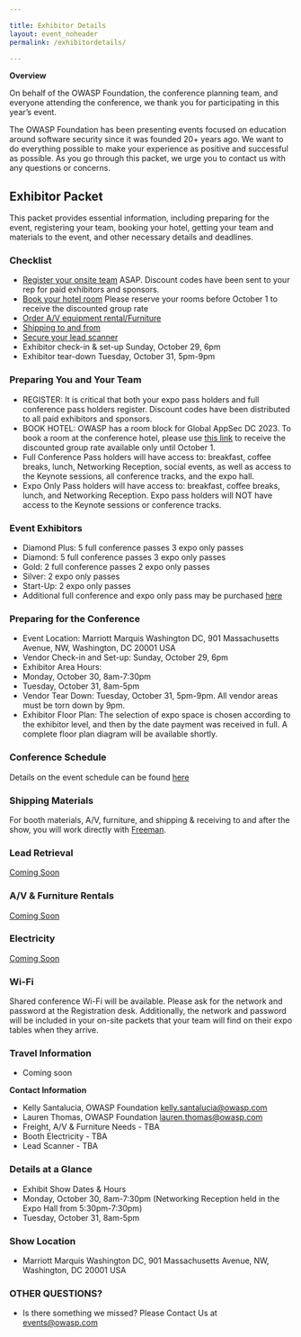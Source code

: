 ```yaml
---

title: Exhibitor Details
layout: event_noheader
permalink: /exhibitordetails/

---
```

**Overview**

On behalf of the OWASP Foundation, the conference planning team, and everyone attending the conference, we thank you for participating in this year’s event.

The OWASP Foundation has been presenting events focused on education around software security since it was founded 20+ years ago.
We want to do everything possible to make your experience as positive and successful as possible. As you go through this packet, we urge you to contact us with any questions or concerns.

## Exhibitor Packet

This packet provides essential information, including preparing for the event, registering your team, booking your hotel, getting your team and materials to the event, and other necessary details and deadlines.

### Checklist

+ [Register your onsite team](https://www.eventbrite.com/e/owasp-global-appsec-washington-dc-2023-tickets-519195877847) ASAP. Discount codes have been sent to your rep for paid exhibitors and sponsors.
+ [Book your hotel room](https://book.passkey.com/event/50528867/owner/10764415/home) Please reserve your rooms before October 1 to receive the discounted group rate
+ [Order A/V equipment rental/Furniture](TBA)
+ [Shipping to and from](TBA) 
+ [Secure your lead scanner](TBA) 
+ Exhibitor check-in & set-up Sunday, October 29, 6pm
+ Exhibitor tear-down Tuesday, October 31, 5pm-9pm

### Preparing You and Your Team

+ REGISTER: It is critical that both your expo pass holders and full conference pass holders register. Discount codes have been distributed to all paid exhibitors and sponsors.
+ BOOK HOTEL: OWASP has a room block for Global AppSec DC 2023. To book a room at the conference hotel, please use [this link](https://book.passkey.com/event/50528867/owner/10764415/home) to receive the discounted group rate available only until October 1. 
+ Full Conference Pass holders will have access to: breakfast, coffee breaks, lunch, Networking Reception, social events, as well as access to the Keynote sessions, all conference tracks, and the expo hall. 
+ Expo Only Pass holders will have access to: breakfast, coffee breaks, lunch, and Networking Reception. Expo pass holders will NOT have  access to the Keynote sessions or conference tracks.

### Event Exhibitors

+ Diamond Plus: 5 full conference passes 3 expo only passes
+ Diamond:  5 full conference passes 3 expo only passes
+ Gold: 2 full conference passes 2 expo only passes
+ Silver: 2 expo only passes
+ Start-Up: 2 expo only passes
+ Additional full conference and expo only pass may be purchased [here](https://www.eventbrite.com/e/owasp-global-appsec-washington-dc-2023-tickets-519195877847)

### Preparing for the Conference

+ Event Location: Marriott Marquis Washington DC, 901 Massachusetts Avenue, NW, Washington, DC 20001 USA
+ Vendor Check-in and Set-up: Sunday, October 29, 6pm
+ Exhibitor Area Hours:
+ Monday, October 30, 8am-7:30pm
+ Tuesday, October 31, 8am-5pm
+ Vendor Tear Down: Tuesday, October 31, 5pm-9pm. All vendor areas must be torn down by 9pm.
+ Exhibitor Floor Plan: The selection of expo space is chosen according to the exhibitor level, and then by the date payment was received in full. A complete floor plan diagram will be available shortly. 

### Conference Schedule

Details on the event schedule can be found [here](https://owasp2023globalappsecwashin.sched.com/)

### Shipping Materials

For booth materials, A/V, furniture, and shipping & receiving to and after the show, you will work directly with [Freeman](TBA).

### Lead Retrieval
[Coming Soon](TBA)

### A/V & Furniture Rentals
[Coming Soon](TBA)

### Electricity
[Coming Soon](TBA)

### Wi-Fi
Shared conference Wi-Fi will be available. Please ask for the network and password at the Registration desk. Additionally, the network and password will be included in your on-site packets that your team will find on their expo tables when they arrive.

### Travel Information
+ Coming soon

**Contact Information**

+ Kelly Santalucia, OWASP Foundation [kelly.santalucia@owasp.com](mailto:kelly.santalucia@owasp.com)
+ Lauren Thomas, OWASP Foundation [lauren.thomas@owasp.com](mailto:lauren.thomas@owasp.com)
+ Freight, A/V & Furniture Needs - TBA
+ Booth Electricity - TBA
+ Lead Scanner - TBA

### Details at a Glance

+ Exhibit Show Dates & Hours
+ Monday, October 30, 8am-7:30pm (Networking Reception held in the Expo Hall from 5:30pm-7:30pm)
+ Tuesday, October 31, 8am-5pm 

### Show Location

+ Marriott Marquis Washington DC, 901 Massachusetts Avenue, NW, Washington, DC 20001 USA

### OTHER QUESTIONS?

+ Is there something we missed? Please Contact Us at [events@owasp.com](mailto:events@owasp.com)

